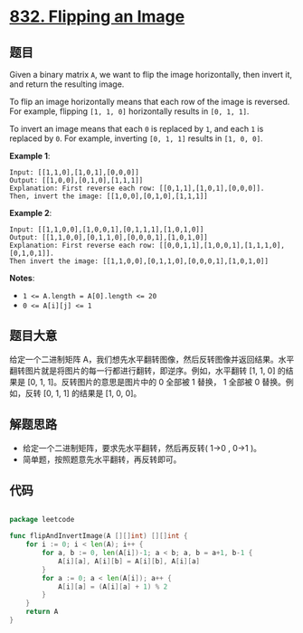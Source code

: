 # [832. Flipping an Image](https://leetcode.com/problems/flipping-an-image/)


## 题目

Given a binary matrix `A`, we want to flip the image horizontally, then invert it, and return the resulting image.

To flip an image horizontally means that each row of the image is reversed. For example, flipping `[1, 1, 0]` horizontally results in `[0, 1, 1]`.

To invert an image means that each `0` is replaced by `1`, and each `1` is replaced by `0`. For example, inverting `[0, 1, 1]` results in `[1, 0, 0]`.

**Example 1**:

```
Input: [[1,1,0],[1,0,1],[0,0,0]]
Output: [[1,0,0],[0,1,0],[1,1,1]]
Explanation: First reverse each row: [[0,1,1],[1,0,1],[0,0,0]].
Then, invert the image: [[1,0,0],[0,1,0],[1,1,1]]
```

**Example 2**:

```
Input: [[1,1,0,0],[1,0,0,1],[0,1,1,1],[1,0,1,0]]
Output: [[1,1,0,0],[0,1,1,0],[0,0,0,1],[1,0,1,0]]
Explanation: First reverse each row: [[0,0,1,1],[1,0,0,1],[1,1,1,0],[0,1,0,1]].
Then invert the image: [[1,1,0,0],[0,1,1,0],[0,0,0,1],[1,0,1,0]]
```

**Notes**:

- `1 <= A.length = A[0].length <= 20`
- `0 <= A[i][j] <= 1`

## 题目大意

给定一个二进制矩阵 A，我们想先水平翻转图像，然后反转图像并返回结果。水平翻转图片就是将图片的每一行都进行翻转，即逆序。例如，水平翻转 [1, 1, 0] 的结果是 [0, 1, 1]。反转图片的意思是图片中的 0 全部被 1 替换， 1 全部被 0 替换。例如，反转 [0, 1, 1] 的结果是 [1, 0, 0]。


## 解题思路

- 给定一个二进制矩阵，要求先水平翻转，然后再反转( 1→0 , 0→1 )。
- 简单题，按照题意先水平翻转，再反转即可。

## 代码

```go

package leetcode

func flipAndInvertImage(A [][]int) [][]int {
    for i := 0; i < len(A); i++ {
        for a, b := 0, len(A[i])-1; a < b; a, b = a+1, b-1 {
            A[i][a], A[i][b] = A[i][b], A[i][a]
        }
        for a := 0; a < len(A[i]); a++ {
            A[i][a] = (A[i][a] + 1) % 2
        }
    }
    return A
}

```